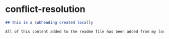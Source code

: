 # conflict-resolution
  ```md
  ## this is a subheading created locally

  All of this content added to the readme file has been added from my local Git repository.
  ```